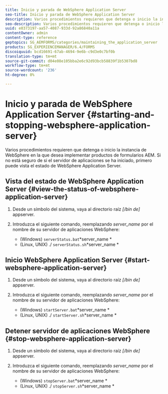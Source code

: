 ```yaml
---
title: Inicio y parada de WebSphere Application Server
seo-title: Inicio y parada de WebSphere Application Server
description: Varios procedimientos requieren que detenga o inicio la instancia de WebSphere en la que desea implementar productos de formularios AEM. Este documento describe cómo realizar el inicio y detener el servidor de aplicaciones WebSphere.
seo-description: Varios procedimientos requieren que detenga o inicio la instancia de WebSphere en la que desea implementar productos de formularios AEM. Este documento describe cómo realizar el inicio y detener el servidor de aplicaciones WebSphere.
uuid: e0373197-aa57-4087-933d-92a86840a11a
contentOwner: admin
content-type: reference
geptopics: SG_AEMFORMS/categories/maintaining_the_application_server
products: SG_EXPERIENCEMANAGER/6.4/FORMS
discoiquuid: bcd16691-67ab-4694-9e6b-c9d3e0c7bf0b
translation-type: tm+mt
source-git-commit: d04e08e105bba2e6c92d93bcb58839f1b5307bd8
workflow-type: tm+mt
source-wordcount: '236'
ht-degree: 0%

---
```



# Inicio y parada de WebSphere Application Server {#starting-and-stopping-websphere-application-server}

Varios procedimientos requieren que detenga o inicio la instancia de WebSphere en la que desea implementar productos de formularios AEM. Si no está seguro de si el servidor de aplicaciones se ha iniciado, primero puede vista el estado de WebSphere Application Server.

## Vista del estado de WebSphere Application Server {#view-the-status-of-websphere-application-server}

1. Desde un símbolo del sistema, vaya al directorio raíz *[/bin de]* appserver.
1. Introduzca el siguiente comando, reemplazando *server_name* por el nombre de su servidor de aplicaciones WebSphere:

   * (Windows) `serverStatus.bat`*server_name *
   * (Linux, UNIX) ./ `serverStatus.sh`*server_name *

## Inicio WebSphere Application Server {#start-websphere-application-server}

1. Desde un símbolo del sistema, vaya al directorio raíz *[/bin de]* appserver.
1. Introduzca el siguiente comando, reemplazando *server_name* por el nombre de su servidor de aplicaciones WebSphere:

   * (Windows) `startServer.bat`*server_name *
   * (Linux, UNIX) ./ `startServer.sh`*server_name *

## Detener servidor de aplicaciones WebSphere {#stop-websphere-application-server}

1. Desde un símbolo del sistema, vaya al directorio raíz *[/bin de]* appserver.
1. Introduzca el siguiente comando, reemplazando *server_name* por el nombre de su servidor de aplicaciones WebSphere:

   * (Windows) `stopServer.bat`*server_name *
   * (Linux, UNIX) ./ `stopServer.sh`*server_name *

